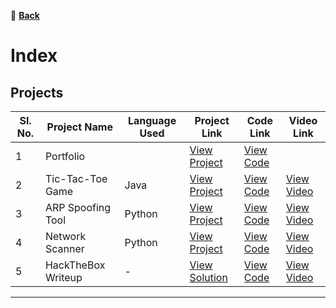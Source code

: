 🔗 **[Back](index.md)**

# Index

## Projects

| Sl. No. | Project Name       | Language Used | Project Link                                           | Code Link                                             | Video Link                                      |
|---------|--------------------|---------------|--------------------------------------------------------|------------------------------------------------------|------------------------------------------------|
| 1       | Portfolio    |          | [View Project](https://tarunkumar910.github.io/) | [View Code](https://github.com/tarunkumar910/tarunkumar910.github.io) |  |
| 2       | Tic-Tac-Toe Game    | Java          | [View Project](https://github.com/your-repo/tic-tac-toe) | [View Code](https://github.com/your-repo/tic-tac-toe) | [View Video](https://youtu.be/your-video-link)  |
| 3       | ARP Spoofing Tool   | Python        | [View Project](https://github.com/your-repo/arp-spoofing) | [View Code](https://github.com/your-repo/arp-spoofing) | [View Video](https://youtu.be/your-video-link)  |
| 4       | Network Scanner     | Python        | [View Project](https://github.com/your-repo/network-scanner) | [View Code](https://github.com/your-repo/network-scanner) | [View Video](https://youtu.be/your-video-link)  |
| 5       | HackTheBox Writeup  | -             | [View Solution](https://medium.com/@yourname/solution-link) | [View Code](https://github.com/your-repo/htb-writeup) | [View Video](https://youtu.be/your-video-link)  |

---
